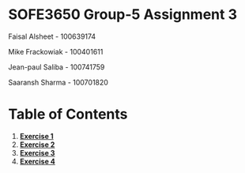 # SOFE3650 Group-5 Assignment 3

Faisal Alsheet - 100639174

Mike Frackowiak - 100401611

Jean-paul Saliba - 100741759

Saaransh Sharma - 100701820


# Table of Contents

1. [**Exercise 1**](https://github.com/strato67/SOFE3650-Assignment3-Group5/tree/main/Exercise%201/Exercise%201/com/company)
2. [**Exercise 2**](https://github.com/strato67/SOFE3650-Assignment3-Group5/tree/main/Exercise%202/src/com/company)
4. [**Exercise 3**](https://github.com/strato67/SOFE3650-Assignment3-Group5/tree/main/Exercise%203/Exercise%203/com/company)
5. [**Exercise 4**](https://github.com/strato67/SOFE3650-Assignment3-Group5/blob/main/Exercise_4.txt)
    
<!--- 2. **Interfaces**
    1. [IphoneFactory](/src/com/company/IphoneFactory.java)
    2. [MacFactory](/src/com/company/MacFactory.java)
    3. [ProductFactory](/src/com/company/ProductFactory.java)
    4. [CPU](/src/com/company/CPU.java)
    5. [Screen](/src/com/company/Screen.java)

3. **Classes**
    1. [createMacCPU](/src/com/company/createMacCPU.java)
    2. [createMacScreen](/src/com/company/createMacScreen.java)
    3. [createPhoneCPU](/src/com/company/createPhoneCPU.java)
    4. [createPhoneScreen](/src/com/company/createPhoneScreen.java)
    5. [dbRead](/src/com/company/dbRead.java)

4. **UML Diagram**
    ![Image of UML](/Factory-Pattern-Assignment-1.drawio.png)
   
5. Screen Dump
  - ![Image of Iphone Factory](/Images/image1.PNG)
  - ![Image of Mac Factory](/Images/image2.PNG)
 --->
